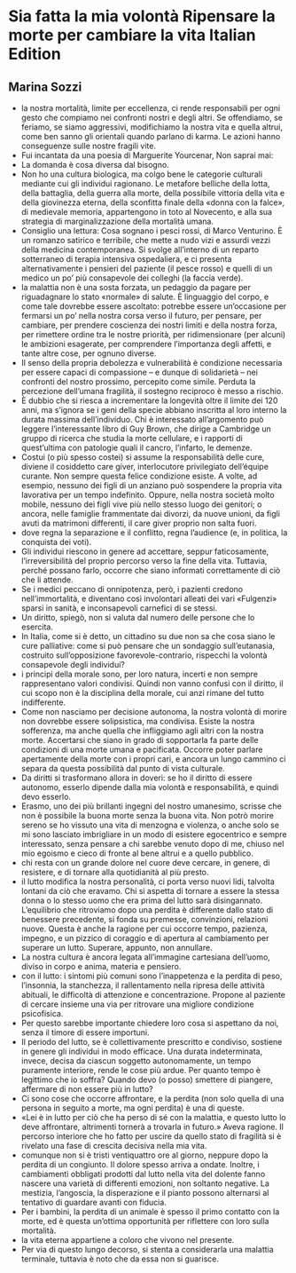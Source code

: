 # Sia fatta la mia volontà Ripensare la morte per cambiare la vita Italian Edition
## Marina Sozzi
- la nostra mortalità, limite per eccellenza, ci rende responsabili per ogni gesto che compiamo nei confronti nostri e degli altri. Se offendiamo, se feriamo, se siamo aggressivi, modifichiamo la nostra vita e quella altrui, come ben sanno gli orientali quando parlano di karma. Le azioni hanno conseguenze sulle nostre fragili vite.
- Fui incantata da una poesia di Marguerite Yourcenar, Non saprai mai:
- La domanda è cosa diversa dal bisogno.
- Non ho una cultura biologica, ma colgo bene le categorie culturali mediante cui gli individui ragionano. Le metafore belliche della lotta, della battaglia, della guerra alla morte, della possibile vittoria della vita e della giovinezza eterna, della sconfitta finale della «donna con la falce», di medievale memoria, appartengono in toto al Novecento, e alla sua strategia di marginalizzazione della mortalità umana.
- Consiglio una lettura: Cosa sognano i pesci rossi, di Marco Venturino. È un romanzo satirico e terribile, che mette a nudo vizi e assurdi vezzi della medicina contemporanea. Si svolge all’interno di un reparto sotterraneo di terapia intensiva ospedaliera, e ci presenta alternativamente i pensieri del paziente (il pesce rosso) e quelli di un medico un po’ più consapevole dei colleghi (la faccia verde).
- la malattia non è una sosta forzata, un pedaggio da pagare per riguadagnare lo stato «normale» di salute. È linguaggio del corpo, e come tale dovrebbe essere ascoltato: potrebbe essere un’occasione per fermarsi un po’ nella nostra corsa verso il futuro, per pensare, per cambiare, per prendere coscienza dei nostri limiti e della nostra forza, per rimettere ordine tra le nostre priorità, per ridimensionare (per alcuni) le ambizioni esagerate, per comprendere l’importanza degli affetti, e tante altre cose, per ognuno diverse.
- Il senso della propria debolezza e vulnerabilità è condizione necessaria per essere capaci di compassione – e dunque di solidarietà – nei confronti del nostro prossimo, percepito come simile. Perduta la percezione dell’umana fragilità, il sostegno reciproco è messo a rischio.
- È dubbio che si riesca a incrementare la longevità oltre il limite dei 120 anni, ma s’ignora se i geni della specie abbiano inscritta al loro interno la durata massima dell’individuo. Chi è interessato all’argomento può leggere l’interessante libro di Guy Brown, che dirige a Cambridge un gruppo di ricerca che studia la morte cellulare, e i rapporti di quest’ultima con patologie quali il cancro, l’infarto, le demenze.
- Costui (o più spesso costei) si assume la responsabilità delle cure, diviene il cosiddetto care giver, interlocutore privilegiato dell’équipe curante. Non sempre questa felice condizione esiste. A volte, ad esempio, nessuno dei figli di un anziano può sospendere la propria vita lavorativa per un tempo indefinito. Oppure, nella nostra società molto mobile, nessuno dei figli vive più nello stesso luogo dei genitori; o ancora, nelle famiglie frammentate dai divorzi, da nuove unioni, da figli avuti da matrimoni differenti, il care giver proprio non salta fuori.
- dove regna la separazione e il conflitto, regna l’audience (e, in politica, la conquista dei voti).
- Gli individui riescono in genere ad accettare, seppur faticosamente, l’irreversibilità del proprio percorso verso la fine della vita. Tuttavia, perché possano farlo, occorre che siano informati correttamente di ciò che li attende.
- Se i medici peccano di onnipotenza, però, i pazienti credono nell’immortalità, e diventano così involontari alleati dei vari «Fulgenzi» sparsi in sanità, e inconsapevoli carnefici di se stessi.
- Un diritto, spiegò, non si valuta dal numero delle persone che lo esercita.
- In Italia, come si è detto, un cittadino su due non sa che cosa siano le cure palliative: come si può pensare che un sondaggio sull’eutanasia, costruito sull’opposizione favorevole-contrario, rispecchi la volontà consapevole degli individui?
- i principi della morale sono, per loro natura, incerti e non sempre rappresentano valori condivisi. Quindi non vanno confusi con il diritto, il cui scopo non è la disciplina della morale, cui anzi rimane del tutto indifferente.
- Come non nasciamo per decisione autonoma, la nostra volontà di morire non dovrebbe essere solipsistica, ma condivisa. Esiste la nostra sofferenza, ma anche quella che infliggiamo agli altri con la nostra morte. Accertarsi che siano in grado di sopportarla fa parte delle condizioni di una morte umana e pacificata. Occorre poter parlare apertamente della morte con i propri cari, e ancora un lungo cammino ci separa da questa possibilità dal punto di vista culturale.
- Da diritti si trasformano allora in doveri: se ho il diritto di essere autonomo, esserlo dipende dalla mia volontà e responsabilità, e quindi devo esserlo.
- Erasmo, uno dei più brillanti ingegni del nostro umanesimo, scrisse che non è possibile la buona morte senza la buona vita. Non potrò morire sereno se ho vissuto una vita di menzogna e violenza, o anche solo se mi sono lasciato imbrigliare in un modo di esistere egocentrico e sempre interessato, senza pensare a chi sarebbe venuto dopo di me, chiuso nel mio egoismo e cieco di fronte al bene altrui e a quello pubblico.
- chi resta con un grande dolore nel cuore deve cercare, in genere, di resistere, e di tornare alla quotidianità al più presto.
- il lutto modifica la nostra personalità, ci porta verso nuovi lidi, talvolta lontani da ciò che eravamo. Chi si aspetta di tornare a essere la stessa donna o lo stesso uomo che era prima del lutto sarà disingannato. L’equilibrio che ritroviamo dopo una perdita è differente dallo stato di benessere precedente, si fonda su premesse, convinzioni, relazioni nuove. Questa è anche la ragione per cui occorre tempo, pazienza, impegno, e un pizzico di coraggio e di apertura al cambiamento per superare un lutto. Superare, appunto, non annullare.
- La nostra cultura è ancora legata all’immagine cartesiana dell’uomo, diviso in corpo e anima, materia e pensiero.
- con il lutto: i sintomi più comuni sono l’inappetenza e la perdita di peso, l’insonnia, la stanchezza, il rallentamento nella ripresa delle attività abituali, le difficoltà di attenzione e concentrazione. Propone al paziente di cercare insieme una via per ritrovare una migliore condizione psicofisica.
- Per questo sarebbe importante chiedere loro cosa si aspettano da noi, senza il timore di essere importuni.
- Il periodo del lutto, se è collettivamente prescritto e condiviso, sostiene in genere gli individui in modo efficace. Una durata indeterminata, invece, decisa da ciascun soggetto autonomamente, un tempo puramente interiore, rende le cose più ardue. Per quanto tempo è legittimo che io soffra? Quando devo (o posso) smettere di piangere, affermare di non essere più in lutto?
- Ci sono cose che occorre affrontare, e la perdita (non solo quella di una persona in seguito a morte, ma ogni perdita) è una di queste.
- «Lei è in lutto per ciò che ha perso di sé con la malattia, e questo lutto lo deve affrontare, altrimenti tornerà a trovarla in futuro.» Aveva ragione. Il percorso interiore che ho fatto per uscire da quello stato di fragilità si è rivelato una fase di crescita decisiva nella mia vita.
- comunque non si è tristi ventiquattro ore al giorno, neppure dopo la perdita di un congiunto. Il dolore spesso arriva a ondate. Inoltre, i cambiamenti obbligati prodotti dal lutto nella vita del dolente fanno nascere una varietà di differenti emozioni, non soltanto negative. La mestizia, l’angoscia, la disperazione e il pianto possono alternarsi al tentativo di guardare avanti con fiducia.
- Per i bambini, la perdita di un animale è spesso il primo contatto con la morte, ed è questa un’ottima opportunità per riflettere con loro sulla mortalità.
- la vita eterna appartiene a coloro che vivono nel presente.
- Per via di questo lungo decorso, si stenta a considerarla una malattia terminale, tuttavia è noto che da essa non si guarisce.
